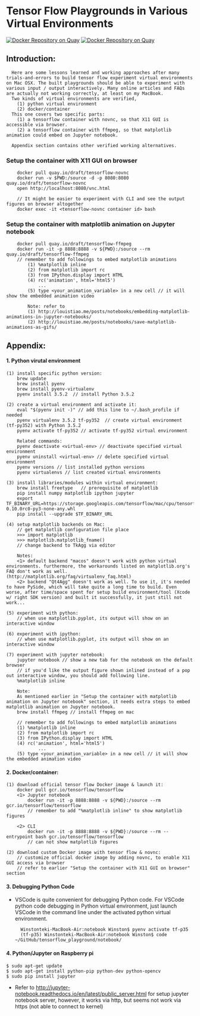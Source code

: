 # Tensor Flow Playgrounds in Various Virtual Environments 
[![Docker Repository on Quay](https://quay.io/repository/draft/tensorflow-novnc/status "Docker Repository on Quay")](https://quay.io/repository/draft/tensorflow-novnc) 
[![Docker Repository on Quay](https://quay.io/repository/draft/tensorflow-ffmpeg/status "Docker Repository on Quay")](https://quay.io/repository/draft/tensorflow-ffmpeg)

## Introduction: 
      Here are some lessons learned and working approaches after many trials-and-errors to build tensor flow experiment virtual environments on Mac OSX. The built playgrounds should be able to experiment with various input / output interactively. Many online articles and FAQs are actually not working correctly, at least on my MacBook. 
      Two kinds of virtual environments are verified, 
        (1) python virtual environment
        (2) docker/container
      This one covers two specific parts:
        (1) a tensorflow container with novnc, so that X11 GUI is accessible via browser. 
        (2) a tensorflow container with ffmpeg, so that matplotlib animation could embed on Jupyter notebook. 
        
      Appendix section contains other verified working alternatives.  

### Setup the container with X11 GUI on browser
        docker pull quay.io/draft/tensorflow-novnc
        docker run -v $PWD:/source -d -p 8080:8080 quay.io/draft/tensorflow-novnc
        open http://localhost:8080/vnc.html

        // It might be easier to experiment with CLI and see the output figures on browser altogether
        docker exec -it <tensorflow-novnc container id> bash

### Setup the container with matplotlib animation on Jupyter notebook
        docker pull quay.io/draft/tensorflow-ffmpeg
        docker run -it -p 8888:8888 -v ${PWD}:/source --rm quay.io/draft/tensorflow-ffmpeg
        // remember to add followings to embed matplotlib animations
            (1) %matplotlib inline
            (2) from matplotlib import rc
            (3) from IPython.display import HTML
            (4) rc('animation', html='html5') 
	            ...
            (5) type <your_animation_variable> in a new cell // it will show the embedded animation video

            Note: refer to
            (1) http://louistiao.me/posts/notebooks/embedding-matplotlib-animations-in-jupyter-notebooks/
            (2) http://louistiao.me/posts/notebooks/save-matplotlib-animations-as-gifs/   

## Appendix:
#### 1. Python virutal environment 
    (1) install specific python version:
        brew update
        brew install pyenv 
        brew install pyenv-virtualenv
        pyenv install 3.5.2  // install Python 3.5.2
        
    (2) create a virtual environment and activate it:
        eval "$(pyenv init -)" // add this line to ~/.bash_profile if needed
        pyenv virtualenv 3.5.2 tf-py352  // create virtual environment (tf-py352) with Python 3.5.2
        pyenv activate tf-py352 // activate tf-py352 virtual environment
        
        Related commands:
        pyenv deactivate <virtual-env> // deactivate specified virtual environment
        pyenv uninstall <virtual-env> // delete specified virtual environment
        pyenv versions // list installed python versions
        pyenv virtualenvs // list created virtual environments

    (3) install libraries/modules within virtual environment:
    	brew install freetype   // prerequisite of matplotlib
        pip install numpy matplotlib ipython jupyter
        export TF_BINARY_URL=https://storage.googleapis.com/tensorflow/mac/cpu/tensorflow-0.10.0rc0-py3-none-any.whl
        pip install --upgrade $TF_BINARY_URL
        
    (4) setup matplotlib backends on Mac:
        // get matplotlib configuration file place
        >>> import matplotlib
        >>> matplotlib.matplotlib_fname()
        // change backend to TkAgg via editor
        
        Notes:
        <1> default backend "macos" doesn't work with python virtual environments. furthermore, the workarounds listed on matplotlib.org's FAQ don't work as well. (http://matplotlib.org/faq/virtualenv_faq.html)
        <2> backend "Qt4Agg" doesn't work as well. To use it, it's needed to have PySide, which will take quite a long time to build. Even worse, after time/space spent for setup build environment/tool (Xcode w/ right SDK version) and built it successfully, it just still not work...
    
    (5) experiment with python: 
        // when use matplotlib.pyplot, its output will show on an interactive window 
        
    (6) experiment with ipython:
        // when use matplotlib.pyplot, its output will show on an interactive window
        
    (7) experiment with jupyter notebook:
        jupyter notebook // show a new tab for the notebook on the default browser 
        // if you'd like the output figure shown inlined instead of a pop out interactive window, you should add following line.
        %matplotlib inline

        Note:
        As mentioned earlier in "Setup the container with matplotlib animation on Jupyter notebook" section, it needs extra steps to embed matplotlib animation on Jupyter notebook.
        brew install ffmpeg // install ffmpeg on mac
        
        // remember to add followings to embed matplotlib animations
        (1) %matplotlib inline
        (2) from matplotlib import rc
        (3) from IPython.display import HTML
        (4) rc('animation', html='html5') 
	            ...
        (5) type <your_animation_variable> in a new cell // it will show the embedded animation video
        
#### 2. Docker/container:
    (1) download official tensor flow Docker image & launch it:
        docker pull gcr.io/tensorflow/tensorflow
        <1> Jupyter notebook
            docker run -it -p 8888:8888 -v ${PWD}:/source --rm gcr.io/tensorflow/tensorflow
            // remember to add "%matplotlib inline" to show matplotlib figures
            
        <2> CLI
            docker run -it -p 8888:8888 -v ${PWD}:/source --rm --entrypoint bash gcr.io/tensorflow/tensorflow
            // can not show matplotlib figures
            
    (2) download custom Docker image with tensor flow & novnc:
        // customize official docker image by adding novnc, to enable X11 GUI access via browser
        // refer to earlier "Setup the container with X11 GUI on browser" section

#### 3. Debugging Python Code
* VSCode is quite convenient for debugging Python code. For VSCode python code debugging in Python virtual environment, just launch VSCode in the command line under the activated python virtual environment. 

		Winstonteki-MacBook-Air:notebook Winston$ pyenv activate tf-p35
		(tf-p35) Winstonteki-MacBook-Air:notebook Winston$ code ~/GitHub/tensorflow_playground/notebook/

#### 4. Python/Jupyter on Raspberry pi
```
$ sudo apt-get update
$ sudo apt-get install python-pip python-dev python-opencv
$ sudo pip install jupyter 
```
* Refer to http://jupyter-notebook.readthedocs.io/en/latest/public_server.html for setup jupyter notebook server, however, 
it works via http, but seems not work via https (not able to connect to kernel)     